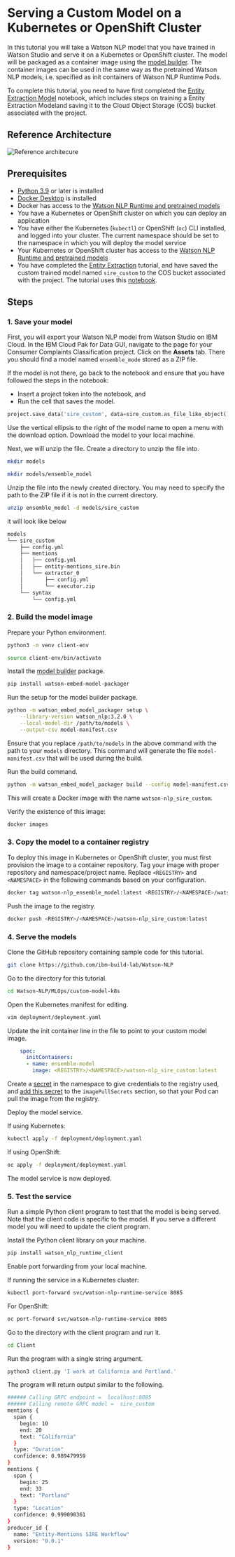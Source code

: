 # Serving a Custom Model on a Kubernetes or OpenShift Cluster

In this tutorial you will take a Watson NLP model that you have trained in Watson Studio and serve it on a Kubernetes or OpenShift cluster. The model will be packaged as a container image using the [model builder](https://github.com/IBM/ibm-watson-embed-model-builder). The container images can be used in the same way as the pretrained Watson NLP models, i.e. specified as init containers of Watson NLP Runtime Pods.

To complete this tutorial, you need to have first completed the [Entity Extraction Model](https://github.com/ibm-build-lab/Watson-NLP/blob/main/ML/Entity-Extraction-Labeled/Train%20Entity%20Extraction%20Model.ipynb) notebook, which includes steps on training a Entity Extraction Modeland saving it to the Cloud Object Storage (COS) bucket associated with the project.

## Reference Architecture

![Reference architecure](Images/ref-arch-custom-models.png)

## Prerequisites

- [Python 3.9](https://www.python.org/downloads/) or later is installed
- [Docker Desktop](https://docs.docker.com/get-docker/) is installed
- Docker has access to the [Watson NLP Runtime and pretrained models](https://github.com/ibm-build-lab/Watson-NLP/blob/main/MLOps/access/README.md#docker)
- You have a Kubernetes or OpenShift cluster on which you can deploy an application
- You have either the Kubernetes (`kubectl`) or OpenShift (`oc`) CLI installed, and logged into your cluster. The current namespace should be set to the namespace in which you will deploy the model service
- Your Kubernetes or OpenShift cluster has access to the [Watson NLP Runtime and pretrained models](https://github.com/ibm-build-lab/Watson-NLP/blob/main/MLOps/access/README.md#kubernetes-and-openshift)
- You have completed the [Entity Extraction](https://techzone.ibm.com/collection/watson-nlp-text-classification#tab-1) tutorial, and have saved the custom trained model named `sire_custom` to the COS bucket associated with the project. The tutorial uses this [notebook]([https://github.com/ibm-build-lab/Watson-NLP/blob/main/ML/Entity-Extraction-Labeled/Train%20Entity%20Extraction%20Model.ipynb](https://github.com/ibm-build-lab/Watson-NLP/blob/main/ML/Entity-Extraction-Labeled/Train%20Entity%20Extraction%20Model.ipynb)).

## Steps

### 1. Save your model

First, you will export your Watson NLP model from Watson Studio on IBM Cloud. In the IBM Cloud Pak for Data GUI, navigate to the page for your Consumer Complaints Classification project. Click on the **Assets** tab. There you should find a model named `ensemble_mode` stored as a ZIP file.

If the model is not there, go back to the notebook and ensure that you have followed the steps in the notebook:

- Insert a project token into the notebook, and
- Run the cell that saves the model.

```python
project.save_data('sire_custom', data=sire_custom.as_file_like_object(), overwrite=True)
```

Use the vertical ellipsis to the right of the model name to open a menu with the download option. Download the model to your local machine.

Next, we will unzip the file. Create a directory to unzip the file into.

```sh
mkdir models
```

```sh
mkdir models/ensemble_model
```

Unzip the file into the newly created directory. You may need to specify the path to the ZIP file if it is not in the current directory.

```sh
unzip ensemble_model -d models/sire_custom
```

it will look like below

```sh
models
└── sire_custom
    ├── config.yml
    ├── mentions
    │   ├── config.yml
    │   ├── entity-mentions_sire.bin
    │   └── extractor_0
    │       ├── config.yml
    │       └── executor.zip
    └── syntax
        └── config.yml
```

### 2. Build the model image

Prepare your Python environment.

```sh
python3 -m venv client-env
```

```sh
source client-env/bin/activate
```

Install the [model builder](https://github.com/IBM/ibm-watson-embed-model-builder) package.

```sh
pip install watson-embed-model-packager
```

Run the setup for the model builder package.

```sh
python -m watson_embed_model_packager setup \
    --library-version watson_nlp:3.2.0 \
    --local-model-dir /path/to/models \
    --output-csv model-manifest.csv
```

Ensure that you replace `/path/to/models` in the above command with the path to your `models` directory. This command will generate the file `model-manifest.csv` that will be used during the build.

Run the build command.

```sh
python -m watson_embed_model_packager build --config model-manifest.csv
```

This will create a Docker image with the name `watson-nlp_sire_custom`.

Verify the existence of this image:

```sh
docker images
```

### 3. Copy the model to a container registry

To deploy this image in Kubernetes or OpenShift cluster, you must first provision the image to a container repository. Tag your image with proper repository and namespace/project name. Replace `<REGISTRY>` and `<NAMESPACE>` in the following commands based on your configuration.

```sh
docker tag watson-nlp_ensemble_model:latest <REGISTRY>/<NAMESPACE>/watson-nlp_ensemble_model:latest
```

Push the image to the registry.

```sh
docker push <REGISTRY>/<NAMESPACE>/watson-nlp_sire_custom:latest
```

### 4. Serve the models

Clone the GitHub repository containing sample code for this tutorial.

```sh
git clone https://github.com/ibm-build-lab/Watson-NLP
```

Go to the directory for this tutorial.

```sh
cd Watson-NLP/MLOps/custom-model-k8s
```

Open the Kubernetes manifest for editing.

```sh
vim deployment/deployment.yaml
```

Update the init container line in the file to point to your custom model image.

```yaml
    spec:
      initContainers:
      - name: ensemble-model
        image: <REGISTRY>/<NAMESPACE>/watson-nlp_sire_custom:latest
```

Create a [secret](https://kubernetes.io/docs/tasks/configure-pod-container/pull-image-private-registry/#registry-secret-existing-credentials) in the namespace to give credentials to the registry used, and [add this secret](https://kubernetes.io/docs/tasks/configure-pod-container/pull-image-private-registry/#create-a-pod-that-uses-your-secret) to the `imagePullSecrets` section, so that your Pod can pull the image from the registry.

Deploy the model service.

If using Kubernetes:

```sh
kubectl apply -f deployment/deployment.yaml
```

If using OpenShift:

```sh
oc apply -f deployment/deployment.yaml
```

The model service is now deployed.

### 5. Test the service

Run a simple Python client program to test that the model is being served. Note that the client code is specific to the model. If you serve a different model you will need to update the client program.

Install the Python client library on your machine.

```sh
pip install watson_nlp_runtime_client
```

Enable port forwarding from your local machine.

If running the service in a Kubernetes cluster:

```sh
kubectl port-forward svc/watson-nlp-runtime-service 8085
```

For OpenShift:

```sh
oc port-forward svc/watson-nlp-runtime-service 8085
```

Go to the directory with the client program and run it.

```sh
cd Client
```

Run the program with a single string argument.

```sh
python3 client.py 'I work at California and Portland.'
```

The program will return output similar to the following.

```sh
###### Calling GRPC endpoint =  localhost:8085
###### Calling remote GRPC model =  sire_custom
mentions {
  span {
    begin: 10
    end: 20
    text: "California"
  }
  type: "Duration"
  confidence: 0.989479959
}
mentions {
  span {
    begin: 25
    end: 33
    text: "Portland"
  }
  type: "Location"
  confidence: 0.999098361
}
producer_id {
  name: "Entity-Mentions SIRE Workflow"
  version: "0.0.1"
}
```
